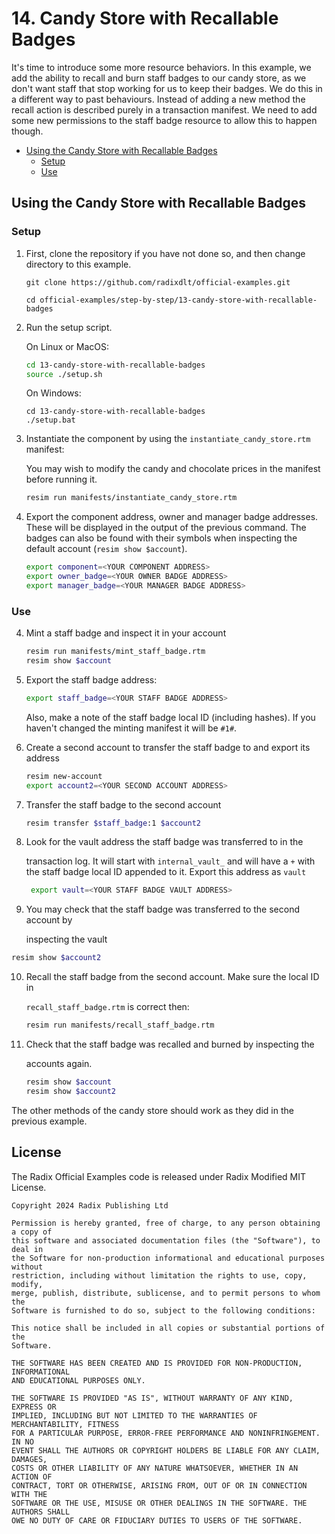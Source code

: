 # 14. Candy Store with Recallable Badges

It's time to introduce some more resource behaviors. In this example, we add the
ability to recall and burn staff badges to our candy store, as we don't want
staff that stop working for us to keep their badges. We do this in a different
way to past behaviours. Instead of adding a new method the recall action is
described purely in a transaction manifest. We need to add some new permissions
to the staff badge resource to allow this to happen though.

- [Using the Candy Store with Recallable Badges](#using-the-candy-store-with-recallable-badges)
  - [Setup](#setup)
  - [Use](#use)

## Using the Candy Store with Recallable Badges

### Setup

1. First, clone the repository if you have not done so, and then change
   directory to this example.

   ```
   git clone https://github.com/radixdlt/official-examples.git

   cd official-examples/step-by-step/13-candy-store-with-recallable-badges
   ```

2. Run the setup script.

   On Linux or MacOS:

   ```sh
   cd 13-candy-store-with-recallable-badges
   source ./setup.sh
   ```

   On Windows:

   ```dos
   cd 13-candy-store-with-recallable-badges
   ./setup.bat
   ```

3. Instantiate the component by using the `instantiate_candy_store.rtm`
   manifest:

   You may wish to modify the candy and chocolate prices in the manifest before
   running it.

   ```sh
   resim run manifests/instantiate_candy_store.rtm
   ```

4. Export the component address, owner and manager badge addresses. These will
   be displayed in the output of the previous command. The badges can also be
   found with their symbols when inspecting the default account
   (`resim show $account`).

   ```sh
   export component=<YOUR COMPONENT ADDRESS>
   export owner_badge=<YOUR OWNER BADGE ADDRESS>
   export manager_badge=<YOUR MANAGER BADGE ADDRESS>
   ```

### Use

4. Mint a staff badge and inspect it in your account

   ```sh
   resim run manifests/mint_staff_badge.rtm
   resim show $account
   ```

5. Export the staff badge address:

   ```sh
   export staff_badge=<YOUR STAFF BADGE ADDRESS>
   ```

   Also, make a note of the staff badge local ID (including hashes). If you
   haven't changed the minting manifest it will be `#1#`.

6. Create a second account to transfer the staff badge to and export its address

   ```sh
   resim new-account
   export account2=<YOUR SECOND ACCOUNT ADDRESS>
   ```

7. Transfer the staff badge to the second account

   ```sh
   resim transfer $staff_badge:1 $account2
   ```

8. Look for the vault address the staff badge was transferred to in the

   transaction log. It will start with `internal_vault_` and will have a `+`
   with the staff badge local ID appended to it. Export this address as `vault`

   ```sh
    export vault=<YOUR STAFF BADGE VAULT ADDRESS>
   ```

9. You may check that the staff badge was transferred to the second account by

   inspecting the vault

```sh
resim show $account2
```

10. Recall the staff badge from the second account. Make sure the local ID in

    `recall_staff_badge.rtm` is correct then:

    ```sh
    resim run manifests/recall_staff_badge.rtm
    ```

11. Check that the staff badge was recalled and burned by inspecting the

    accounts again.

    ```sh
    resim show $account
    resim show $account2
    ```

The other methods of the candy store should work as they did in the previous
example.


## License

The Radix Official Examples code is released under Radix Modified MIT License.

    Copyright 2024 Radix Publishing Ltd

    Permission is hereby granted, free of charge, to any person obtaining a copy of
    this software and associated documentation files (the "Software"), to deal in
    the Software for non-production informational and educational purposes without
    restriction, including without limitation the rights to use, copy, modify,
    merge, publish, distribute, sublicense, and to permit persons to whom the
    Software is furnished to do so, subject to the following conditions:

    This notice shall be included in all copies or substantial portions of the
    Software.

    THE SOFTWARE HAS BEEN CREATED AND IS PROVIDED FOR NON-PRODUCTION, INFORMATIONAL
    AND EDUCATIONAL PURPOSES ONLY.

    THE SOFTWARE IS PROVIDED "AS IS", WITHOUT WARRANTY OF ANY KIND, EXPRESS OR
    IMPLIED, INCLUDING BUT NOT LIMITED TO THE WARRANTIES OF MERCHANTABILITY, FITNESS
    FOR A PARTICULAR PURPOSE, ERROR-FREE PERFORMANCE AND NONINFRINGEMENT. IN NO
    EVENT SHALL THE AUTHORS OR COPYRIGHT HOLDERS BE LIABLE FOR ANY CLAIM, DAMAGES,
    COSTS OR OTHER LIABILITY OF ANY NATURE WHATSOEVER, WHETHER IN AN ACTION OF
    CONTRACT, TORT OR OTHERWISE, ARISING FROM, OUT OF OR IN CONNECTION WITH THE
    SOFTWARE OR THE USE, MISUSE OR OTHER DEALINGS IN THE SOFTWARE. THE AUTHORS SHALL
    OWE NO DUTY OF CARE OR FIDUCIARY DUTIES TO USERS OF THE SOFTWARE.